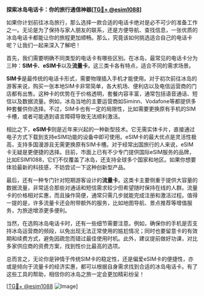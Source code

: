 **探索冰岛电话卡：你的旅行通信神器[[TG💪+ @esim1088](https://t.me/s/esim1088)]**

如果你计划前往冰岛旅行，那么选择一款合适的电话卡绝对是必不可少的准备工作之一。无论是为了保持与家人朋友的联系，还是方便导航、查找信息，一张优质的冰岛电话卡都能让你的旅程更加顺畅。那么，究竟该如何挑选适合自己的电话卡呢？让我们一起来深入了解吧！

首先，我们需要明确不同类型的电话卡有哪些区别。在冰岛，最常见的电话卡分为三种：**SIM卡**、**eSIM卡**以及**流量卡**。这三类卡各有特点，适合不同的需求场景。

**SIM卡**是最传统的电话卡形式，需要物理插入手机才能使用。对于初次前往冰岛的游客来说，购买一张本地SIM卡非常简单，各大机场、便利店以及电信运营商的门店都有出售。这种卡的优势在于价格透明，套餐内容丰富，通常包括语音通话、短信以及数据流量。例如，冰岛当地的主要运营商如Siminn、Vodafone等都提供多种套餐供你选择。不过，SIM卡也有一定的局限性，比如需要更换原有手机的SIM卡槽，或者可能遇到语言障碍导致无法顺利激活。

相比之下，**eSIM卡**则是近年来兴起的一种新型技术。它无需实体卡片，直接通过电子方式下载到支持eSIM功能的设备中即可使用。eSIM卡的最大优点是灵活性极高，支持多国漫游且无需更换原有SIM卡槽。对于经常出国旅行的人来说，eSIM卡无疑是更便捷的选择。目前，市面上已有不少专门提供国际eSIM服务的品牌，比如ESIM1088，它们不仅覆盖了冰岛，还支持全球多个国家和地区。如果你想要体验最新的科技感，不妨尝试一下这种创新型产品。

最后，还有一种专门针对短期游客设计的**流量卡**。这类卡主要侧重于提供大容量的数据流量，非常适合那些对通话和短信需求较少但希望随时保持在线的人群。流量卡的价格相对实惠，而且操作简便，通常只需几步就能完成注册和激活过程。值得一提的是，许多流量卡还会附带额外的服务，比如地图导航、景点推荐等增值服务，为旅途增添更多便利。

当然，在选购冰岛电话卡时，还有一些细节需要注意。例如，确保你的手机是否支持冰岛运营商的频段，以免出现无法正常使用的尴尬情况；同时也要留意卡的有效期和续费方式，避免因疏忽而错过最佳使用时机。此外，建议提前做好功课，对比多家供应商的资费方案，找到性价比最高的选项。

总而言之，无论你是钟情于传统SIM卡的稳定性，还是偏爱eSIM卡的便捷性，亦或是倾向于流量卡的经济实惠，都可以根据自身需求找到合适的冰岛电话卡。有了这些工具的帮助，相信你的冰岛之旅一定会更加精彩纷呈！

[[TG💪+ @esim1088](https://t.me/s/esim1088) ![Image](https://i.postimg.cc/4NQfJmqS/Snipaste-2025-05-13-00-14-12.png)]